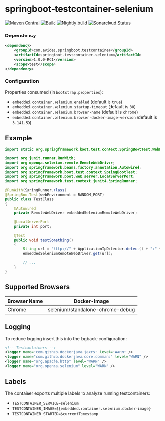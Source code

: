 # springboot-testcontainer-selenium

[![Maven Central](https://img.shields.io/maven-metadata/v/http/central.maven.org/maven2/com/avides/springboot/testcontainer/springboot-testcontainer-selenium/maven-metadata.xml.svg)](https://search.maven.org/#search%7Cgav%7C1%7Cg%3A%22com.avides.springboot.testcontainer%22%20AND%20a%3A%22springboot-testcontainer-selenium%22)
[![Build](https://github.com/springboot-testcontainer/springboot-testcontainer-selenium/workflows/release/badge.svg)](https://github.com/springboot-testcontainer/springboot-testcontainer-selenium/actions)
[![Nightly build](https://github.com/springboot-testcontainer/springboot-testcontainer-selenium/workflows/nightly/badge.svg)](https://github.com/springboot-testcontainer/springboot-testcontainer-selenium/actions)
[![Sonarcloud Status](https://sonarcloud.io/api/project_badges/measure?project=springboot-testcontainer_springboot-testcontainer-selenium&metric=alert_status)](https://sonarcloud.io/dashboard?id=springboot-testcontainer_springboot-testcontainer-selenium)

### Dependency
```xml
<dependency>
	<groupId>com.avides.springboot.testcontainer</groupId>
	<artifactId>springboot-testcontainer-selenium</artifactId>
	<version>1.0.0-RC1</version>
	<scope>test</scope>
</dependency>
```

### Configuration
Properties consumed (in `bootstrap.properties`):
- `embedded.container.selenium.enabled` (default is `true`)
- `embedded.container.selenium.startup-timeout` (default is `30`)
- `embedded.container.selenium.browser-name` (default is `chrome`)
- `embedded.container.selenium.browser-docker-image-version` (default is `3.141.59`)

## Example
```java
import static org.springframework.boot.test.context.SpringBootTest.WebEnvironment.RANDOM_PORT;

import org.junit.runner.RunWith;
import org.openqa.selenium.remote.RemoteWebDriver;
import org.springframework.beans.factory.annotation.Autowired;
import org.springframework.boot.test.context.SpringBootTest;
import org.springframework.boot.web.server.LocalServerPort;
import org.springframework.test.context.junit4.SpringRunner;

@RunWith(SpringRunner.class)
@SpringBootTest(webEnvironment = RANDOM_PORT)
public class TestClass
{
    @Autowired
    private RemoteWebDriver embeddedSeleniumRemoteWebDriver;

    @LocalServerPort
    private int port;

    @Test
    public void testSomething()
    {
        String url = "http://" + ApplicationIpDetector.detect() + ":" + Integer.toString(port);
        embeddedSeleniumRemoteWebDriver.get(url);

        // ...
    }
}
```

## Supported Browsers
| Browser Name  | Docker-Image |
| ------------- | ------------- |
| Chrome  | selenium/standalone-chrome-debug  |

## Logging
To reduce logging insert this into the logback-configuration:
```xml
<!-- Testcontainers -->
<logger name="com.github.dockerjava.jaxrs" level="WARN" />
<logger name="com.github.dockerjava.core.command" level="WARN" />
<logger name="org.apache.http" level="WARN" />
<logger name="org.openqa.selenium" level="WARN" />
```

## Labels
The container exports multiple labels to analyze running testcontainers:
- `TESTCONTAINER_SERVICE=selenium`
- `TESTCONTAINER_IMAGE=${embedded.container.selenium.docker-image}`
- `TESTCONTAINER_STARTED=$currentTimestamp`
